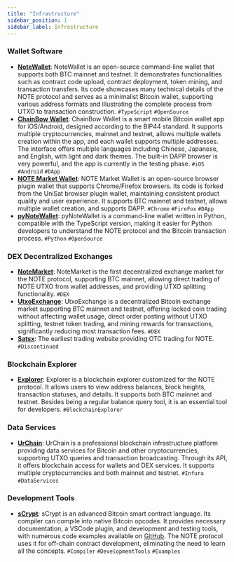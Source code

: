 ```yaml
---
title: "Infrastructure"
sidebar_position: 1
sidebar_label: Infrastructure
---
```


### Wallet Software

- **[NoteWallet](https://github.com/NoteProtocol/NoteWallet)**: NoteWallet is an open-source command-line wallet that supports both BTC mainnet and testnet. It demonstrates functionalities such as contract code upload, contract deployment, token mining, and transaction transfers. Its code showcases many technical details of the NOTE protocol and serves as a minimalist Bitcoin wallet, supporting various address formats and illustrating the complete process from UTXO to transaction construction. `#TypeScript` `#OpenSource`
- **[ChainBow Wallet](https://chainbow.io)**: ChainBow Wallet is a smart mobile Bitcoin wallet app for iOS/Android, designed according to the BIP44 standard. It supports multiple cryptocurrencies, mainnet and testnet, allows multiple wallets creation within the app, and each wallet supports multiple addresses. The interface offers multiple languages including Chinese, Japanese, and English, with light and dark themes. The built-in DAPP browser is very powerful, and the app is currently in the testing phase. `#iOS` `#Android` `#DApp`
- **[NOTE Market Wallet](https://github.com/notemarketio/notemarket-wallet)**: NOTE Market Wallet is an open-source browser plugin wallet that supports Chrome/Firefox browsers. Its code is forked from the UniSat browser plugin wallet, maintaining consistent product quality and user experience. It supports BTC mainnet and testnet, allows multiple wallet creation, and supports DAPP. `#Chrome` `#FireFox` `#DApp`
- **[pyNoteWallet](https://github.com/NoteScan/pyNoteWallet)**: pyNoteWallet is a command-line wallet written in Python, compatible with the TypeScript version, making it easier for Python developers to understand the NOTE protocol and the Bitcoin transaction process. `#Python` `#OpenSource`

### DEX Decentralized Exchanges

- **[NoteMarket](https://notemarket.io)**: NoteMarket is the first decentralized exchange market for the NOTE protocol, supporting BTC mainnet, allowing direct trading of NOTE UTXO from wallet addresses, and providing UTXO splitting functionality. `#DEX`
- **[UtxoExchange](https://utxo.exchange)**: UtxoExchange is a decentralized Bitcoin exchange market supporting BTC mainnet and testnet, offering locked coin trading without affecting wallet usage, direct order posting without UTXO splitting, testnet token trading, and mining rewards for transactions, significantly reducing most transaction fees. `#DEX`
- **[Satsx](https://www.satsx.io/otc/note/listed)**: The earliest trading website providing OTC trading for NOTE. `#Discontinued`

### Blockchain Explorer

- **[Explorer](https://explorer.noteprotocol.org)**: Explorer is a blockchain explorer customized for the NOTE protocol. It allows users to view address balances, block heights, transaction statuses, and details. It supports both BTC mainnet and testnet. Besides being a regular balance query tool, it is an essential tool for developers. `#BlockchainExplorer`

### Data Services

- **[UrChain](https://btc.urchain.com)**: UrChain is a professional blockchain infrastructure platform providing data services for Bitcoin and other cryptocurrencies, supporting UTXO queries and transaction broadcasting. Through its API, it offers blockchain access for wallets and DEX services. It supports multiple cryptocurrencies and both mainnet and testnet. `#Infura` `#DataServices`

### Development Tools

- **[sCrypt](https://scrypt.io)**: sCrypt is an advanced Bitcoin smart contract language. Its compiler can compile into native Bitcoin opcodes. It provides necessary documentation, a VSCode plugin, and development and testing tools, with numerous code examples available on [GitHub](https://github.com/sCrypt-Inc/boilerplate). The NOTE protocol uses it for off-chain contract development, eliminating the need to learn all the concepts. `#Compiler` `#DevelopmentTools` `#Examples`
